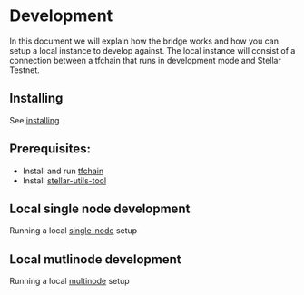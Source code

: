 # Development

In this document we will explain how the bridge works and how you can setup a local instance to develop against.
The local instance will consist of a connection between a tfchain that runs in development mode and Stellar Testnet.

## Installing

See [installing](./intall.md)

## Prerequisites:

- Install and run [tfchain](https://github.com/threefoldtech/tfchain/blob/development/docs/development/development.md)
- Install [stellar-utils-tool](https://github.com/threefoldfoundation/tft/tree/main/bsc/bridges/stellar/utils)

## Local single node development

Running a local [single-node](./single_node.md) setup

## Local mutlinode development

Running a local [multinode](./multinode.md) setup
